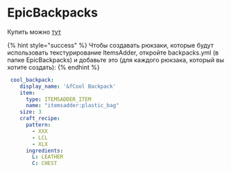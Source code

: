 # EpicBackpacks

Купить можно [тут](https://www.spigotmc.org/resources/%E2%9C%85must-have%E2%9C%85-epic-backpacks.28981/)

{% hint style="success" %}
Чтобы создавать рюкзаки, которые будут использовать текстурирование ItemsAdder, откройте backpacks.yml \(в папке EpicBackpacks\) и добавьте это \(для каждого рюкзака, который вы хотите создать\):
{% endhint %}

```yaml
 cool_backpack:
    display_name: '&fCool Backpack'
    item:
      type: ITEMSADDER_ITEM
      name: "itemsadder:plastic_bag"
    size: 3
    craft_recipe:
      pattern:
        - XXX
        - LCL
        - XLX
      ingredients:
        L: LEATHER
        C: CHEST
```

